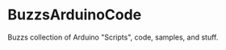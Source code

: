 BuzzsArduinoCode
================

Buzzs collection of Arduino "Scripts", code, samples, and stuff. 